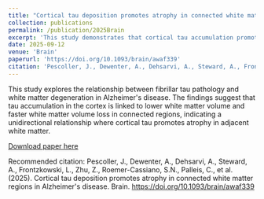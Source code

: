 ```yaml
---
title: "Cortical tau deposition promotes atrophy in connected white matter regions in Alzheimer's disease"
collection: publications
permalink: /publication/2025Brain
excerpt: 'This study demonstrates that cortical tau accumulation promotes atrophy in connected white matter regions in Alzheimer&#39;s disease, highlighting the role of tau-induced axonal degeneration.'
date: 2025-09-12
venue: 'Brain'
paperurl: 'https://doi.org/10.1093/brain/awaf339'
citation: 'Pescoller, J., Dewenter, A., Dehsarvi, A., Steward, A., Frontzkowski, L., Zhu, Z., Roemer-Cassiano, S.N., Palleis, C., et al. (2025). Cortical tau deposition promotes atrophy in connected white matter regions in Alzheimer&#39;s disease. Brain. https://doi.org/10.1093/brain/awaf339'
---
```


This study explores the relationship between fibrillar tau pathology and white matter degeneration in Alzheimer's disease. The findings suggest that tau accumulation in the cortex is linked to lower white matter volume and faster white matter volume loss in connected regions, indicating a unidirectional relationship where cortical tau promotes atrophy in adjacent white matter.

[Download paper here](https://doi.org/10.1093/brain/awaf339)

Recommended citation: Pescoller, J., Dewenter, A., Dehsarvi, A., Steward, A., Frontzkowski, L., Zhu, Z., Roemer-Cassiano, S.N., Palleis, C., et al. (2025). Cortical tau deposition promotes atrophy in connected white matter regions in Alzheimer's disease. Brain. https://doi.org/10.1093/brain/awaf339
